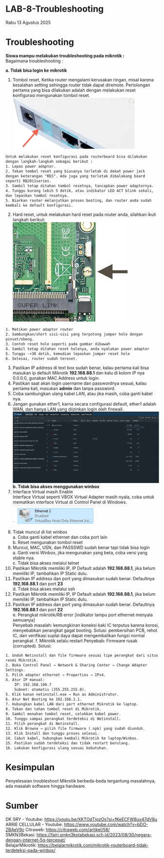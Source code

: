 # LAB-8-Troubleshooting
Rabu 13 Agustus 2025

# Troubleshooting

**Siswa mampu melakukan troubleshooting pada mikrotik   :**  
Bagaimana troubleshooting :  
  
**a. Tidak bisa login ke mikrotik**
  1. Tombol reset, Ketika router mengalami kerusakan ringan, misal karena kesalahan setting sehingga router tidak dapat diremote. Pertolongan pertama yang bisa dilakukan adalah dengan melakukan reset konfigurasi mengunakan tombol reset.
     ![ct](dua.png)

    Untuk melakukan reset konfigurasi pada routerboard bisa dilakukan dengan langkah-langkah sebagai berikut :  
    1. Lepas power adaptor.  
    2. Tekan tombol reset yang biasanya terletak di dekat power jack dengan keterangan "RES". Ada juga yang terletak dibalakang board seperti RB2011series.  
    3. Sambil tetap ditahan tombol resetnya, tancapkan power adaptornya.  
    4. Tunggu kurang lebih 5 detik, atau indikator LED ACT blink sekali, dan lepaskan tombol resetnya.  
    5. Biarkan router melanjutkan proses booting, dan router anda sudah kembali ke default konfigurasi.  
  2. Hard reset, untuk melakukan hard reset pada router anda, silahkan ikuti langkah berikut:
     ![cv](satu.png)

    1. Matikan power adaptor router
    2. Sambungkan/short sisi-sisi yang terpotong jumper hole dengan pinset/obeng.
    3. Contoh reset hole seperti pada gambar dibawah
    4. Sambil tetap ditahan reset holenya, anda nyalakan power adaptor 
    5. Tunggu -+30 detik, kemudian lepaskan jumper reset hole
    6. Selesai, router sudah tereset. 
  3. Pastikan IP address di text box sudah benar, kalau pertama kali bisa masukan ip default Mikrotik **192.168.88.1** dan kalu di kolom IP nya 0.0.0.0, gunakan MAC Address untuk login.  
  4. Pastikan saat akan login username dan passwordnya sesuai, kalau pertama kali, masukan **admin** dan tanpa password.  
  5. Coba sambungkan ulang kabel LAN, atau jika masih, coba ganti kabel nya.  
  6. Jangan gunakan ether1, karna secara configurasi default, ether1 adalah WAN, dan hanya LAN yang diizinkan login oleh firewall.  
     ![iya](firewall.PNG)  
**b. Tidak bisa akses menggunakan winbox**  
  1. Interface Virtual masih Enable  
     Interface Virtual seperti VBOX Virtual Adapter masih nyala, coba untuk mematikan interface Virtual di Control Panel di Windows.  
     ![](eth.PNG)  
  3. Tidak muncul di list winbox  
     a. Coba ganti kabel ethernet dan coba port lain  
     b. Reset mengunakan tombol reset  
  4. Muncul, MAC, USN, dan PASSSWD sudah benar tapi tidak bisa login  
     a. Ganti versi Winbox, jika mengunakan yang beta, coba versi yang stable nya.  
c. Tidak bisa akses melalui telnet  
  1. Pastikan Mikrotik memiliki IP, IP Default adalah **192.168.88.1**, jika belum memiliki IP, tambahkan IP Static dulu.  
  2. Pastikan IP address dan port yang dimasukan sudah benar. Defaultnya **192.168.88.1** dan port **23**  
d. Tidak bisa akses melalui ssh  
  1. Pastikan Mikrotik memiliki IP, IP Default adalah **192.168.88.1**, jika belum memiliki IP, tambahkan IP Static dulu.  
  2. Pastikan IP address dan port yang dimasukan sudah benar. Defaultnya **192.168.88.1** dan port **22**  
e. Perangkat mikrotik/RB error [indikator lampu port ethernet  menyala semuanya]  
  Penyebab masalah: kemungkinan koneksi kaki IC terputus karena korosi, menyebabkan perangkat gagal booting.
  Solusi: pembersihan PCB, rehot IC, dan verifikasi suplai daya dapat mengembalikan fungsi normal perangkat.
f. Mikrotik selalu restart
  Penyebab: Firmware rusak (corrupted).
  Solusi:

    1. Unduh Netinstall dan file firmware sesuai tipe perangkat dari situs resmi Mikrotik.
    2. Buka Control Panel → Network & Sharing Center → Change Adapter Settings.
    3. Pilih adapter ethernet → Properties → IPv4.
    4. Atur IP manual:
        IP: 192.168.100.7
        Subnet: otomatis (255.255.255.0).
    5. Klik kanan netinstall.exe → Run as Administrator.
    6. Atur Net Booting ke 192.168.1.1.
    7. Hubungkan kabel LAN dari port ethernet Mikrotik ke laptop.
    8. Tekan dan tahan tombol reset di Mikrotik.
    9. Sambil menahan tombol reset, colokkan kabel power.
    10. Tunggu sampai perangkat terdeteksi di Netinstall.
    11. Pilih perangkat di Netinstall.
    12. Klik Browse → pilih file firmware (.npk) yang sudah diunduh.
    13. Klik Install dan tunggu proses selesai.
    14. Cabut kabel, hubungkan kembali Mikrotik ke laptop/Winbox.
    15. Pastikan sudah terdeteksi dan tidak restart berulang.
    16. Lakukan konfigurasi ulang sesuai kebutuhan.  
  
# Kesimpulan
  Penyelesaian troubleshoot Mikrotik berbeda-beda tergantung masalahnya, ada masalah software hingga hardware. 

# Sumber  
DK SRY - Youtube: https://youtu.be/XKTOdTjqzOs?si=fKeECFW8uy47dV8u  
ARRIE CELLULAR - Youtube: https://www.youtube.com/watch?v=bDO-ZBAeV9c
Citraweb: https://citraweb.com/artikel/58/  
SMKN3Bekasi: https://fajri.smkn3kotabekasi.sch.id/2023/08/30/negara-dengan-internet-5g-tercepat/  
BelajarMikrotik: https://belajarmikrotik.com/mikrotik-routerboard-tidak-terdeteksi-pada-winbox/  

